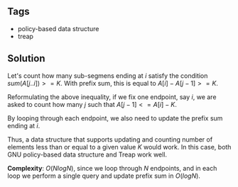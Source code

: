 ## Tags
- policy-based data structure
- treap

## Solution
Let's count how many sub-segmens ending at $i$ satisfy the condition $sum(A[j..i]) >= K$. With prefix sum, this is equal to $A[i] - A[j - 1] >= K$.

Reformulating the above inequality, if we fix one endpoint, say $i$, we are asked to count how many $j$ such that $A[j-1] <= A[i] - K$.

By looping through each endpoint, we also need to update the prefix sum ending at $i$.

Thus, a data structure that supports updating and counting number of elements less than or equal to a given value $K$ would work. In this case, both GNU policy-based data structure and Treap work well.

**Complexity**: $O(NlogN)$, since we loop through $N$ endpoints, and in each loop we perform a single query and update prefix sum in $O(log N)$.